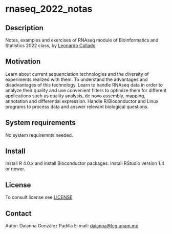# rnaseq_2022_notas

## Description
Notes, examples and exercises of RNAseq module of Bioinformatics and Statistics 2022 class, by [Leonardo Collado](http://lcolladotor.github.io/) 

## Motivation
Learn about current sequenciation technologies and the diversity of experiments realized with them. To understand the advantages and disadvantages of this technology.
Learn to handle RNAseq data in order to analyze their quality and use convenient filters to optimize them for different applications such as quality analysis, de novo
assembly, mapping, annotation and differential expression. Handle R/Bioconductor and Linux programs to process data and answer relevant biological questions.

## System requirements
No system requiremnts needed.

## Install
Install R 4.0.x and install Bioconductor packages.
Install RStudio version 1.4 or newer.

## License
To consult license see [LICENSE](LICENSE) 

## Contact
Autor: Daianna González Padilla 
E-mail: daianna@lcg.unam.mx
